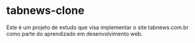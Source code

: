 # tabnews-clone

Este é um projeto de estudo que visa implementar o site tabnews.com.br como parte do aprendizado em desenvolvimento web.
